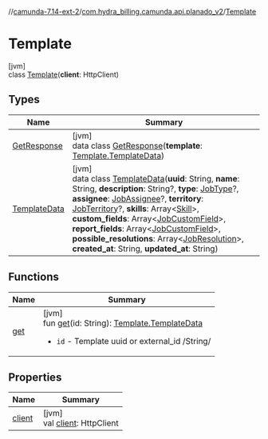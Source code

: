 //[camunda-7.14-ext-2](../../../index.md)/[com.hydra_billing.camunda.api.planado_v2](../index.md)/[Template](index.md)

# Template

[jvm]\
class [Template](index.md)(**client**: HttpClient)

## Types

| Name | Summary |
|---|---|
| [GetResponse](-get-response/index.md) | [jvm]<br>data class [GetResponse](-get-response/index.md)(**template**: [Template.TemplateData](-template-data/index.md)) |
| [TemplateData](-template-data/index.md) | [jvm]<br>data class [TemplateData](-template-data/index.md)(**uuid**: String, **name**: String, **description**: String?, **type**: [JobType](../../com.hydra_billing.camunda.api.planado_v2.common_types.job/-job-type/index.md)?, **assignee**: [JobAssignee](../../com.hydra_billing.camunda.api.planado_v2.common_types.job/-job-assignee/index.md)?, **territory**: [JobTerritory](../../com.hydra_billing.camunda.api.planado_v2.common_types.job/-job-territory/index.md)?, **skills**: Array<[Skill](../../com.hydra_billing.camunda.api.planado_v2.common_types/-skill/index.md)>, **custom_fields**: Array<[JobCustomField](../../com.hydra_billing.camunda.api.planado_v2.common_types.job/-job-custom-field/index.md)>, **report_fields**: Array<[JobCustomField](../../com.hydra_billing.camunda.api.planado_v2.common_types.job/-job-custom-field/index.md)>, **possible_resolutions**: Array<[JobResolution](../../com.hydra_billing.camunda.api.planado_v2.common_types.job/-job-resolution/index.md)>, **created_at**: String, **updated_at**: String) |

## Functions

| Name | Summary |
|---|---|
| [get](get.md) | [jvm]<br>fun [get](get.md)(id: String): [Template.TemplateData](-template-data/index.md)<br><ul><li><code>id</code> - Template uuid or external_id /String/</li></ul> |

## Properties

| Name | Summary |
|---|---|
| [client](client.md) | [jvm]<br>val [client](client.md): HttpClient |
